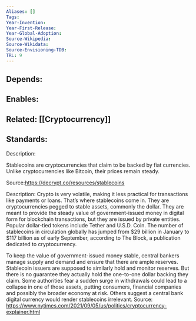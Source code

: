 ```yaml
---
Aliases: []
Tags: 
Year-Invention: 
Year-First-Release: 
Year-Global-Adoption: 
Source-Wikipedia: 
Source-Wikidata: 
Source-Envisioning-TDB: 
TRL: 9
---
```


Depends:
-
Enables:
-
Related:
[[Cryptocurrency]]
-
Standards:
-
Description:

Stablecoins are cryptocurrencies that claim to be backed by fiat currencies. Unlike cryptocurrencies like Bitcoin, their prices remain steady.

Source:https://decrypt.co/resources/stablecoins



Description:
Crypto is very volatile, making it less practical for transactions like payments or loans. That’s where stablecoins come in. They are cryptocurrencies pegged to stable assets, commonly the dollar. They are meant to provide the steady value of government-issued money in digital form for blockchain transactions, but they are issued by private entities. Popular dollar-tied tokens include Tether and U.S.D. Coin. The number of stablecoins in circulation globally has jumped from $29 billion in January to $117 billion as of early September, according to The Block, a publication dedicated to cryptocurrency.

To keep the value of government-issued money stable, central bankers manage supply and demand and ensure that there are ample reserves. Stablecoin issuers are supposed to similarly hold and monitor reserves. But there is no guarantee they actually hold the one-to-one dollar backing they claim. Some authorities fear a sudden surge in withdrawals could lead to a collapse in one of those assets, putting consumers, financial companies and possibly the broader economy at risk. Others suggest a central bank digital currency would render stablecoins irrelevant.
Source: https://www.nytimes.com/2021/09/05/us/politics/cryptocurrency-explainer.html